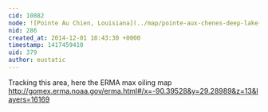 ```yaml
---
cid: 10882
node: ![Pointe Au Chien, Louisiana](../map/pointe-aux-chenes-deep-lake-louisiana/2010-10-22)
nid: 286
created_at: 2014-12-01 18:43:30 +0000
timestamp: 1417459410
uid: 379
author: eustatic
---
```


Tracking this area, here the ERMA max oiling map
http://gomex.erma.noaa.gov/erma.html#/x=-90.39528&y=29.28989&z=13&layers=16169